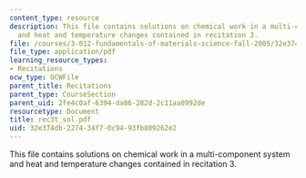 ```yaml
---
content_type: resource
description: This file contains solutions on chemical work in a multi-component system
  and heat and temperature changes contained in recitation 3.
file: /courses/3-012-fundamentals-of-materials-science-fall-2005/32e374db227434f70c9493fb809262e2_rec3t_sol.pdf
file_type: application/pdf
learning_resource_types:
- Recitations
ocw_type: OCWFile
parent_title: Recitations
parent_type: CourseSection
parent_uid: 2fe4c0af-6394-da86-282d-2c11aa8992de
resourcetype: Document
title: rec3t_sol.pdf
uid: 32e374db-2274-34f7-0c94-93fb809262e2
---
```

This file contains solutions on chemical work in a multi-component system and heat and temperature changes contained in recitation 3.

